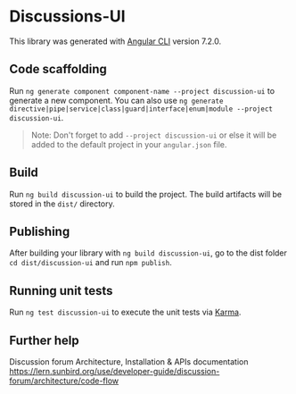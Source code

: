 # Discussions-UI

This library was generated with [Angular CLI](https://github.com/angular/angular-cli) version 7.2.0.

## Code scaffolding

Run `ng generate component component-name --project discussion-ui` to generate a new component. You can also use `ng generate directive|pipe|service|class|guard|interface|enum|module --project discussion-ui`.
> Note: Don't forget to add `--project discussion-ui` or else it will be added to the default project in your `angular.json` file. 

## Build

Run `ng build discussion-ui` to build the project. The build artifacts will be stored in the `dist/` directory.

## Publishing

After building your library with `ng build discussion-ui`, go to the dist folder `cd dist/discussion-ui` and run `npm publish`.

## Running unit tests

Run `ng test discussion-ui` to execute the unit tests via [Karma](https://karma-runner.github.io).

## Further help

Discussion forum Architecture, Installation & APIs documentation \
https://lern.sunbird.org/use/developer-guide/discussion-forum/architecture/code-flow

